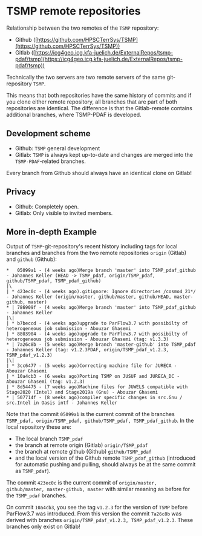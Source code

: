 # TSMP remote repositories #

Relationship between the two remotes of the `TSMP` repository:

- Github
  ([https://github.com/HPSCTerrSys/TSMP](https://github.com/HPSCTerrSys/TSMP))
- Gitlab
  ([https://icg4geo.icg.kfa-juelich.de/ExternalRepos/tsmp-pdaf/tsmp](https://icg4geo.icg.kfa-juelich.de/ExternalRepos/tsmp-pdaf/tsmp))

Technically the two servers are two remote servers of the same
git-repository `TSMP`.

This means that both repositories have the same history of commits and
if you clone either remote repository, all branches that are part of
both repositories are identical. The difference is that the
Gitlab-remote contains additional branches, where TSMP-PDAF is
developed.

## Development scheme

- Github: `TSMP` general development
- Gitlab: `TSMP` is always kept up-to-date and changes are merged into
  the `TSMP-PDAF`-related branches.  
  
Every branch from Github should always have an identical clone on
Gitlab!

## Privacy ##

- Github: Completely open.
- Gitlab: Only visible to invited members.


## More in-depth Example ##

Output of `TSMP`-git-repository's recent history including tags for
local branches and branches from the two remote repositories `origin`
(Gitlab) and `github` (Github):

``` text
*   05099a1 - (4 weeks ago)Merge branch 'master' into TSMP_pdaf_github - Johannes Keller (HEAD -> TSMP_pdaf, origin/TSMP_pdaf, github/TSMP_pdaf, TSMP_pdaf_github)
|\
| * 423ec0c - (4 weeks ago).gitignore: Ignore directories /cosmo4_21*/ - Johannes Keller (origin/master, github/master, github/HEAD, master-github, master)
* | 786909f - (4 weeks ago)Merge branch 'master' into TSMP_pdaf_github - Johannes Keller
|\|
| * b7beccd - (4 weeks ago)upgrade to ParFlow3.7 with possibilty of heterogeneous job submission - Abouzar Ghasemi
| * 8803904 - (4 weeks ago)upgrade to ParFlow3.7 with possibilty of heterogeneous job submission - Abouzar Ghasemi (tag: v1.3.3)
* | 7a26c8b - (5 weeks ago)Merge branch 'master-github' into TSMP_pdaf - Johannes Keller (tag: v1.2.3PDAF, origin/TSMP_pdaf_v1.2.3, TSMP_pdaf_v1.2.3)
|\|
| * 3cc6477 - (5 weeks ago)Correcting machine file for JURECA - Abouzar Ghasemi
| * 10a4cb3 - (6 weeks ago)Porting TSMP on JUSUF and JURECA_DC - Abouzar Ghasemi (tag: v1.2.3)
| * 8d54475 - (7 weeks ago)Machine files for JUWELS compatible with Stage2020 (Intel) and Stage2019a (Gnu) - Abouzar Ghasemi
* | 507714f - (8 weeks ago)compiler specific changes in src.Gnu / src.Intel in Oasis intf - Johannes Keller
```

Note that the commit `05099a1` is the current commit of the branches
`TSMP_pdaf, origin/TSMP_pdaf, github/TSMP_pdaf, TSMP_pdaf_github`. In
the local repository these are: 
- The local branch `TSMP_pdaf`
- the branch at remote origin (Gitlab) `origin/TSMP_pdaf`
- the branch at remote github (Github) `github/TSMP_pdaf`
- and the local version of the Github remote `TSMP_pdaf_github`
(introduced for automatic pushing and pulling, should always be at the
same commit as `TSMP_pdaf`).

The commit `423ec0c` is the current commit of `origin/master,
github/master, master-github, master` with similar meaning as before
for the `TSMP_pdaf` branches.

On commit `10a4cb3`, you see the tag `v1.2.3` for the version of
`TSMP` before ParFlow3.7 was introduced. From this version the commit
`7a26c8b` was derived with branches `origin/TSMP_pdaf_v1.2.3,
TSMP_pdaf_v1.2.3`. These branches only exist on Gitlab!
